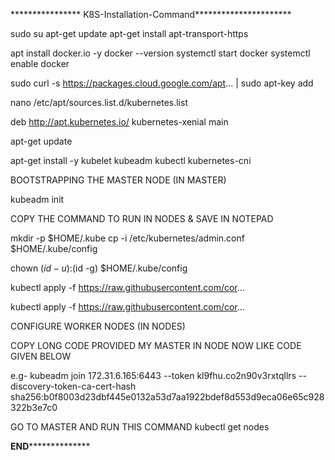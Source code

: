 **************** K8S-Installation-Command**********************

sudo su
apt-get update
apt-get install apt-transport-https


apt install docker.io -y
docker --version
systemctl start docker
systemctl enable docker

sudo curl -s https://packages.cloud.google.com/apt... | sudo apt-key add 


nano /etc/apt/sources.list.d/kubernetes.list

deb http://apt.kubernetes.io/ kubernetes-xenial main


apt-get update

apt-get install -y kubelet kubeadm kubectl kubernetes-cni


BOOTSTRAPPING THE MASTER NODE (IN MASTER)

kubeadm init
 

COPY THE COMMAND TO RUN IN NODES & SAVE IN NOTEPAD

mkdir -p $HOME/.kube
cp -i /etc/kubernetes/admin.conf $HOME/.kube/config


chown $(id -u):$(id -g) $HOME/.kube/config

kubectl apply -f https://raw.githubusercontent.com/cor...

kubectl apply -f https://raw.githubusercontent.com/cor...

CONFIGURE WORKER NODES (IN NODES)

COPY LONG CODE PROVIDED MY MASTER IN NODE NOW LIKE CODE GIVEN BELOW

e.g- kubeadm join 172.31.6.165:6443 --token kl9fhu.co2n90v3rxtqllrs --discovery-token-ca-cert-hash sha256:b0f8003d23dbf445e0132a53d7aa1922bdef8d553d9eca06e65c928322b3e7c0

GO TO MASTER AND RUN THIS COMMAND
kubectl get nodes

**********************END************************************
